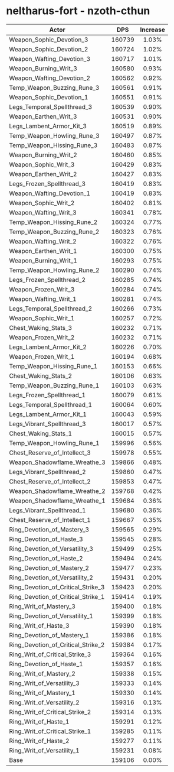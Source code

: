 # neltharus-fort - nzoth-cthun
| Actor | DPS | Increase |
|---|:---:|:---:|
|Weapon_Sophic_Devotion_3|160739|1.03%|
|Weapon_Sophic_Devotion_2|160724|1.02%|
|Weapon_Wafting_Devotion_3|160717|1.01%|
|Weapon_Burning_Writ_3|160580|0.93%|
|Weapon_Wafting_Devotion_2|160562|0.92%|
|Temp_Weapon_Buzzing_Rune_3|160561|0.91%|
|Weapon_Sophic_Devotion_1|160551|0.91%|
|Legs_Temporal_Spellthread_3|160539|0.90%|
|Weapon_Earthen_Writ_3|160531|0.90%|
|Legs_Lambent_Armor_Kit_3|160519|0.89%|
|Temp_Weapon_Howling_Rune_3|160497|0.87%|
|Temp_Weapon_Hissing_Rune_3|160483|0.87%|
|Weapon_Burning_Writ_2|160460|0.85%|
|Weapon_Sophic_Writ_3|160429|0.83%|
|Weapon_Earthen_Writ_2|160427|0.83%|
|Legs_Frozen_Spellthread_3|160419|0.83%|
|Weapon_Wafting_Devotion_1|160419|0.83%|
|Weapon_Sophic_Writ_2|160402|0.81%|
|Weapon_Wafting_Writ_3|160341|0.78%|
|Temp_Weapon_Hissing_Rune_2|160324|0.77%|
|Temp_Weapon_Buzzing_Rune_2|160323|0.76%|
|Weapon_Wafting_Writ_2|160322|0.76%|
|Weapon_Earthen_Writ_1|160300|0.75%|
|Weapon_Burning_Writ_1|160293|0.75%|
|Temp_Weapon_Howling_Rune_2|160290|0.74%|
|Legs_Frozen_Spellthread_2|160285|0.74%|
|Weapon_Frozen_Writ_3|160284|0.74%|
|Weapon_Wafting_Writ_1|160281|0.74%|
|Legs_Temporal_Spellthread_2|160266|0.73%|
|Weapon_Sophic_Writ_1|160257|0.72%|
|Chest_Waking_Stats_3|160232|0.71%|
|Weapon_Frozen_Writ_2|160232|0.71%|
|Legs_Lambent_Armor_Kit_2|160226|0.70%|
|Weapon_Frozen_Writ_1|160194|0.68%|
|Temp_Weapon_Hissing_Rune_1|160153|0.66%|
|Chest_Waking_Stats_2|160106|0.63%|
|Temp_Weapon_Buzzing_Rune_1|160103|0.63%|
|Legs_Frozen_Spellthread_1|160079|0.61%|
|Legs_Temporal_Spellthread_1|160064|0.60%|
|Legs_Lambent_Armor_Kit_1|160043|0.59%|
|Legs_Vibrant_Spellthread_3|160017|0.57%|
|Chest_Waking_Stats_1|160015|0.57%|
|Temp_Weapon_Howling_Rune_1|159996|0.56%|
|Chest_Reserve_of_Intellect_3|159978|0.55%|
|Weapon_Shadowflame_Wreathe_3|159866|0.48%|
|Legs_Vibrant_Spellthread_2|159860|0.47%|
|Chest_Reserve_of_Intellect_2|159853|0.47%|
|Weapon_Shadowflame_Wreathe_2|159768|0.42%|
|Weapon_Shadowflame_Wreathe_1|159684|0.36%|
|Legs_Vibrant_Spellthread_1|159680|0.36%|
|Chest_Reserve_of_Intellect_1|159667|0.35%|
|Ring_Devotion_of_Mastery_3|159565|0.29%|
|Ring_Devotion_of_Haste_3|159545|0.28%|
|Ring_Devotion_of_Versatility_3|159499|0.25%|
|Ring_Devotion_of_Haste_2|159494|0.24%|
|Ring_Devotion_of_Mastery_2|159477|0.23%|
|Ring_Devotion_of_Versatility_2|159431|0.20%|
|Ring_Devotion_of_Critical_Strike_3|159423|0.20%|
|Ring_Devotion_of_Critical_Strike_1|159414|0.19%|
|Ring_Writ_of_Mastery_3|159400|0.18%|
|Ring_Devotion_of_Versatility_1|159399|0.18%|
|Ring_Writ_of_Haste_3|159390|0.18%|
|Ring_Devotion_of_Mastery_1|159386|0.18%|
|Ring_Devotion_of_Critical_Strike_2|159384|0.17%|
|Ring_Writ_of_Critical_Strike_3|159364|0.16%|
|Ring_Devotion_of_Haste_1|159357|0.16%|
|Ring_Writ_of_Mastery_2|159338|0.15%|
|Ring_Writ_of_Versatility_3|159333|0.14%|
|Ring_Writ_of_Mastery_1|159330|0.14%|
|Ring_Writ_of_Versatility_2|159316|0.13%|
|Ring_Writ_of_Critical_Strike_2|159314|0.13%|
|Ring_Writ_of_Haste_1|159291|0.12%|
|Ring_Writ_of_Critical_Strike_1|159285|0.11%|
|Ring_Writ_of_Haste_2|159277|0.11%|
|Ring_Writ_of_Versatility_1|159231|0.08%|
|Base|159106|0.00%|
